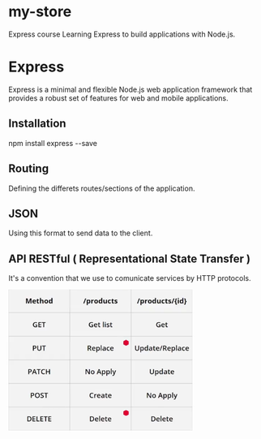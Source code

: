 # my-store
Express course
Learning Express to build applications with Node.js.

# Express
Express is a minimal and flexible Node.js web application framework that provides a robust set of features for web and mobile applications.

## Installation

  npm install express --save

## Routing
Defining the differets routes/sections of the application.

## JSON
Using this format to send data to the client.

## API RESTful ( Representational State Transfer ) 
It's a convention that we use to comunicate services by HTTP protocols.

![Methods](httpMethods.png "Hello")





